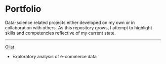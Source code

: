 # Portfolio
Data-science related projects either developed on my own or in collaboration with others. As this repository grows, I attempt to highlight skills and competencies reflective of my current state.

___

[Olist](https://github.com/Jahnic/Portfolio/blob/master/Olist/Olist.ipynb)
* Exploratory analysis of e-commerce data
